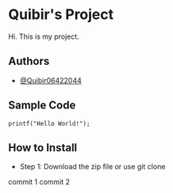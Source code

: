# Quibir's Project
Hi. This is my project.
## Authors
- [@Quibir06422044](https://github.com/Quibir06422044)
## Sample Code
` printf("Hello World!"); `
## How to Install
- Step 1: Download the zip file or use git clone

commit 1
commit 2 

